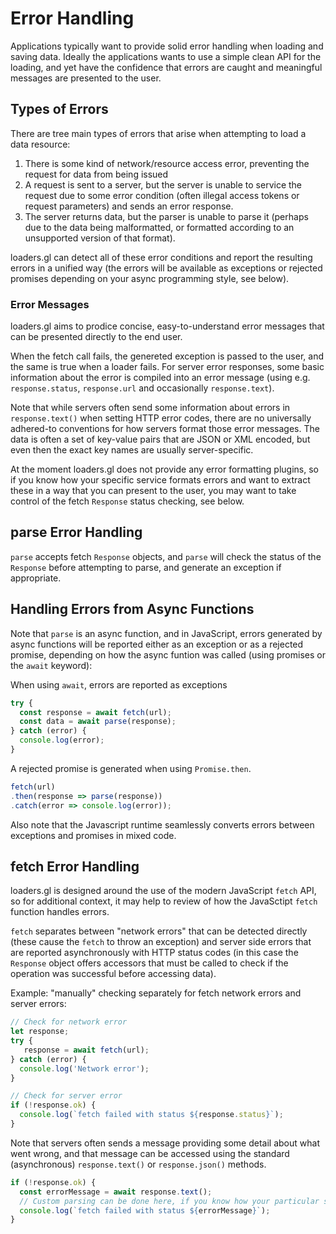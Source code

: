 # Error Handling

Applications typically want to provide solid error handling when loading and saving data. Ideally the applications wants to use a simple clean API for the loading, and yet have the confidence that errors are caught and meaningful messages are presented to the user.

## Types of Errors

There are tree main types of errors that arise when attempting to load a data resource:
1. There is some kind of network/resource access error, preventing the request for data from being issued
2. A request is sent to a server, but the server is unable to service the request due to some error condition (often illegal access tokens or request parameters) and sends an error response.
3. The server returns data, but the parser is unable to parse it (perhaps due to the data being malformatted, or formatted according to an unsupported version of that format).

loaders.gl can detect all of these error conditions and report the resulting errors in a unified way (the errors will be available as exceptions or rejected promises depending on your async programming style, see below).

### Error Messages

loaders.gl aims to prodice concise, easy-to-understand error messages that can be presented directly to the end user.

When the fetch call fails, the genereted exception is passed to the user, and the same is true when a loader fails. For server error responses, some basic information about the error is compiled into an error message (using e.g. `response.status`, `response.url` and occasionally `response.text`).

Note that while servers often send some information about errors in `response.text()` when setting HTTP error codes, there are no universally adhered-to conventions for how servers format those error messages. The data is often a set of key-value pairs that are JSON or XML encoded, but even then the exact key names are usually server-specific.

At the moment loaders.gl does not provide any error formatting plugins, so if you know how your specific service formats errors and want to extract these in a way that you can present to the user, you may want to take control of the fetch `Response` status checking, see below.


## parse Error Handling

`parse` accepts fetch `Response` objects, and `parse` will check the status of the `Response` before attempting to parse, and generate an exception if appropriate.


## Handling Errors from Async Functions

Note that `parse` is an async function, and in JavaScript, errors generated by async functions will be reported either as an exception or as a rejected promise, depending on how the async funtion was called (using promises or the `await` keyword):

When using `await`, errors are reported as exceptions
```js
try {
  const response = await fetch(url);
  const data = await parse(response);
} catch (error) {
  console.log(error);
}
```

A rejected promise is generated when using `Promise.then`.
```js
fetch(url)
.then(response => parse(response))
.catch(error => console.log(error));
```

Also note that the Javascript runtime seamlessly converts errors between exceptions and promises in mixed code.


## fetch Error Handling

loaders.gl is designed around the use of the modern JavaScript `fetch` API, so for additional context, it may help to review of how the JavaSctipt `fetch` function handles errors.

`fetch` separates between "network errors" that can be detected directly (these cause the `fetch` to throw an exception) and server side errors that are reported asynchronously with HTTP status codes (in this case the `Response` object offers accessors that must be called to check if the operation was successful before accessing data).

Example: "manually" checking separately for fetch network errors and server errors:

```js
// Check for network error
let response;
try {
   response = await fetch(url);
} catch (error) {
  console.log('Network error');
}

// Check for server error
if (!response.ok) {
  console.log(`fetch failed with status ${response.status}`);
}
```

Note that servers often sends a message providing some detail about what went wrong, and that message can be accessed using the standard (asynchronous) `response.text()` or `response.json()` methods.

```js
if (!response.ok) {
  const errorMessage = await response.text();
  // Custom parsing can be done here, if you know how your particular service formats errors
  console.log(`fetch failed with status ${errorMessage}`);
}
```
